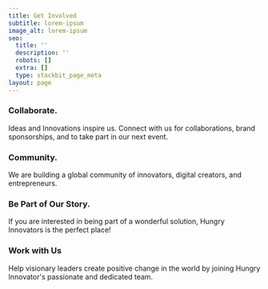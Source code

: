 ```yaml
---
title: Get Involved
subtitle: lorem-ipsum
image_alt: lorem-ipsum
seo:
  title: ''
  description: ''
  robots: []
  extra: []
  type: stackbit_page_meta
layout: page
---
```

### Collaborate.

Ideas and Innovations inspire us. Connect with us for collaborations, brand sponsorships, and to take part in our next event.

### Community.

We are building a global community of innovators, digital creators, and entrepreneurs.

### Be Part of Our Story.

If you are interested in being part of a wonderful solution, Hungry Innovators is the perfect place!

### Work with Us

Help visionary leaders create positive change in the world by joining Hungry Innovator's passionate and dedicated team.
